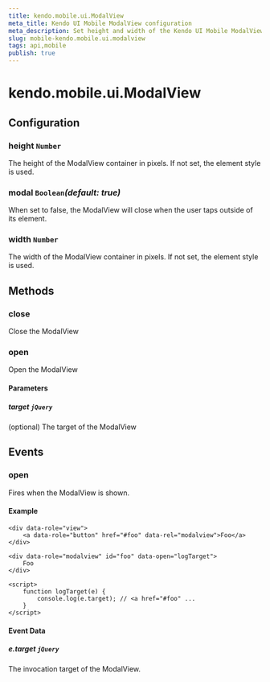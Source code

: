 ```yaml
---
title: kendo.mobile.ui.ModalView
meta_title: Kendo UI Mobile ModalView configuration
meta_description: Set height and width of the Kendo UI Mobile ModalView container in pixels, use methods to open and close it.
slug: mobile-kendo.mobile.ui.modalview
tags: api,mobile
publish: true
---
```


# kendo.mobile.ui.ModalView

## Configuration

### height `Number`

The height of the ModalView container in pixels. If not set, the element style is used.

### modal `Boolean`*(default: true)*

 When set to false, the ModalView will close when the user taps outside of its element.

### width `Number`

The width of the ModalView container in pixels. If not set, the element style is used.

## Methods

### close

Close the ModalView

### open

Open the ModalView

#### Parameters

##### target `jQuery`

(optional) The target of the ModalView

## Events

### open

Fires when the ModalView is shown.

#### Example

    <div data-role="view">
        <a data-role="button" href="#foo" data-rel="modalview">Foo</a>
    </div>

    <div data-role="modalview" id="foo" data-open="logTarget">
        Foo
    </div>

    <script>
        function logTarget(e) {
            console.log(e.target); // <a href="#foo" ...
        }
    </script>

#### Event Data

##### e.target `jQuery`

The invocation target of the ModalView.
